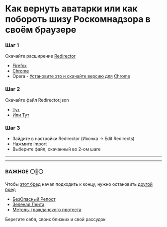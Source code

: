 # Как вернуть аватарки или как побороть шизу Роскомнадзора в своём браузере

### Шаг 1
Скачайте расширение [Redirector](https://github.com/einaregilsson/Redirector)
- [Firefox](https://addons.mozilla.org/ru/firefox/addon/redirector/)
- [Chrome](https://chrome.google.com/webstore/detail/redirector/ocgpenflpmgnfapjedencafcfakcekcd)
- Opera - [Установите это и скачайте версию для](https://addons.opera.com/en/extensions/details/install-chrome-extensions/) [Chrome](https://chrome.google.com/webstore/detail/redirector/ocgpenflpmgnfapjedencafcfakcekcd)

### Шаг 2
Скачайте файл Redirector.json
- [Тут](https://raw.githubusercontent.com/NoPlagiarism/UnblockYouTubeRU/master/Redirector.json)
- [Или Тут](https://github.com/NoPlagiarism/UnblockYouTubeRU/releases/download/V0.0.1/Redirector.json)

### Шаг 3
- Зайдите в настройки Redirector (Иконка -> Edit Redirects)
- Нажмите Import
- Выберите файл, скачанный во 2-ом шаге


---
---

### ВАЖНОЕ :white_circle::large_blue_circle::white_circle:
Чтобы [этот бред](https://t.me/zatelecom/21920) начал подходить к концу, нужно остановить [другой бред](https://wikiless.org/wiki/Вторжение_России_на_Украину_(2022)?lang=ru)
- [БезОпасный Репост](https://www.bezopasnyirepost.com/)
- [Зелёная Лента](https://t.me/+LPYeeGmXI1EzZmE6)
- [Методы гражданского протеста](https://partisan.super.site/)

Берегите себя, своих близких и свой рассудок